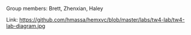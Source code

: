 Group members: Brett, Zhenxian, Haley

Link: https://github.com/hmassa/hemxvc/blob/master/labs/tw4-lab/tw4-lab-diagram.jpg
